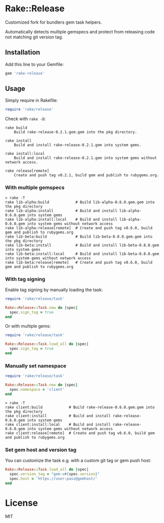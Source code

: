 # Rake::Release

Customized fork for bundlers gem task helpers.

Automatically detects multiple gemspecs and protect from releasing code not matching git version tag.

## Installation

Add this line to your Gemfile:

```ruby
gem 'rake-release'
```

## Usage

Simply require in Rakefile:

```ruby
require 'rake/release'
```

Check with `rake -D`:

```
rake build
    Build rake-release-0.2.1.gem.gem into the pkg directory.

rake install
    Build and install rake-release-0.2.1.gem into system gems.

rake install:local
    Build and install rake-release-0.2.1.gem into system gems without network access.

rake release[remote]
    Create and push tag v0.2.1, build gem and publish to rubygems.org.
```

### With multiple gemspecs

```
> rake -T
rake lib-alpha:build            # Build lib-alpha-0.6.0.gem.gem into the pkg directory
rake lib-alpha:install          # Build and install lib-alpha-0.6.0.gem into system gems
rake lib-alpha:install:local    # Build and install lib-alpha-0.6.0.gem into system gems without network access
rake lib-alpha:release[remote]  # Create and push tag v0.6.0, build gem and publish to rubygems.org
rake lib-beta:build             # Build lib-beta-0.8.0.gem.gem into the pkg directory
rake lib-beta:install           # Build and install lib-beta-0.8.0.gem into system gems
rake lib-beta:install:local     # Build and install lib-beta-0.8.0.gem into system gems without network access
rake lib-beta:release[remote]   # Create and push tag v0.6.0, build gem and publish to rubygems.org
```

### With tag signing

Enable tag signing by manually loading the task:

```ruby
require 'rake/release/task'

Rake::Release::Task.new do |spec|
  spec.sign_tag = true
end
```

Or with multiple gems:

```ruby
require 'rake/release/task'

Rake::Release::Task.load_all do |spec|
  spec.sign_tag = true
end
```

### Manually set namespace

```ruby
require 'rake/release/task'

Rake::Release::Task.new do |spec|
  spec.namespace = 'client'
end
```

```
> rake -T
rake client:build            # Build rake-release-0.6.0.gem.gem into the pkg directory
rake client:install          # Build and install rake-release-0.6.0.gem into system gems
rake client:install:local    # Build and install rake-release-0.6.0.gem into system gems without network access
rake client:release[remote]  # Create and push tag v0.6.0, build gem and publish to rubygems.org
```

### Set gem host and version tag

You can customize the task e.g. with a custom git tag or gem push host:

```ruby
Rake::Release::Task.load_all do |spec|
  spec.version_tag = "gem-v#{spec.version}"
  spec.host = 'https://user:pass@gemhost/'
end

```

# License

MIT
